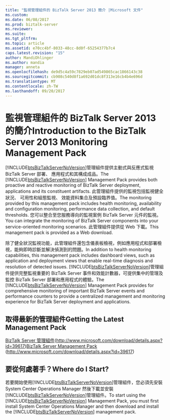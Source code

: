 ```yaml
---
title: "監視管理組件的 BizTalk Server 2013 簡介 |Microsoft 文件"
ms.custom: 
ms.date: 06/08/2017
ms.prod: biztalk-server
ms.reviewer: 
ms.suite: 
ms.tgt_pltfrm: 
ms.topic: article
ms.assetid: e70cc4bf-8033-48cc-8d0f-65254377b7c4
caps.latest.revision: "15"
author: MandiOhlinger
ms.author: mandia
manager: anneta
ms.openlocfilehash: de9d5c4a59c7829eb07ad549865cac1866143c38
ms.sourcegitcommit: cb908c540d8f1a692d01dc8f313e16cb4b4e696d
ms.translationtype: MT
ms.contentlocale: zh-TW
ms.lasthandoff: 09/20/2017
---
```

# <a name="introduction-to-the-biztalk-server-2013-monitoring-management-pack"></a><span data-ttu-id="14371-102">監視管理組件的 BizTalk Server 2013 的簡介</span><span class="sxs-lookup"><span data-stu-id="14371-102">Introduction to the BizTalk Server 2013 Monitoring Management Pack</span></span>
<span data-ttu-id="14371-103">[!INCLUDE[btsBizTalkServerNoVersion](../includes/btsbiztalkservernoversion-md.md)]管理組件提供主動式與反應式監視 BizTalk Server 部署、 應用程式和其構成成品。</span><span class="sxs-lookup"><span data-stu-id="14371-103">The [!INCLUDE[btsBizTalkServerNoVersion](../includes/btsbiztalkservernoversion-md.md)] Management Pack provides both proactive and reactive monitoring of BizTalk Server deployment, applications and its constituent artifacts.</span></span> <span data-ttu-id="14371-104">此管理組件提供的監視包括監視健全狀況、 可用性和組態監視、 效能資料集合及預設臨界值。</span><span class="sxs-lookup"><span data-stu-id="14371-104">The monitoring provided by this management pack includes health monitoring, availability and configuration monitoring, performance data collection, and default thresholds.</span></span> <span data-ttu-id="14371-105">您可以整合至您服務導向的監視案例 BizTalk Server 元件的監視。</span><span class="sxs-lookup"><span data-stu-id="14371-105">You can integrate the monitoring of BizTalk Server components into your service-oriented monitoring scenarios.</span></span> <span data-ttu-id="14371-106">此管理組件提供從 Web 下載。</span><span class="sxs-lookup"><span data-stu-id="14371-106">This management pack is provided as a Web download.</span></span>  
  
 <span data-ttu-id="14371-107">除了健全狀況監視功能，此管理組件還包含儀表板檢視，例如應用程式和部署檢視，能夠即時診斷並解決偵測到的問題。</span><span class="sxs-lookup"><span data-stu-id="14371-107">In addition to health monitoring capabilities, this management pack includes dashboard views, such as application and deployment views that enable real-time diagnosis and resolution of detected issues.</span></span> <span data-ttu-id="14371-108">[!INCLUDE[btsBizTalkServerNoVersion](../includes/btsbiztalkservernoversion-md.md)]管理組件提供完整監視重要的 BizTalk Server 事件和效能計數器，可提供集中的管理及監控 BizTalk Server 部署和應用程式的體驗。</span><span class="sxs-lookup"><span data-stu-id="14371-108">The [!INCLUDE[btsBizTalkServerNoVersion](../includes/btsbiztalkservernoversion-md.md)] Management Pack provides for comprehensive monitoring of important BizTalk Server events and performance counters to provide a centralized management and monitoring experience for BizTalk Server deployment and applications.</span></span>  
  
## <a name="getting-the-latest-management-pack"></a><span data-ttu-id="14371-109">取得最新的管理組件</span><span class="sxs-lookup"><span data-stu-id="14371-109">Getting the Latest Management Pack</span></span>  
 <span data-ttu-id="14371-110">[BizTalk Server 管理組件](http://www.microsoft.com/download/details.aspx?id=39617)(http://www.microsoft.com/download/details.aspx?id=39617)</span><span class="sxs-lookup"><span data-stu-id="14371-110">[BizTalk Server Management Pack](http://www.microsoft.com/download/details.aspx?id=39617) (http://www.microsoft.com/download/details.aspx?id=39617)</span></span>  
  
## <a name="where-do-i-start"></a><span data-ttu-id="14371-111">要從何處著手？</span><span class="sxs-lookup"><span data-stu-id="14371-111">Where do I Start?</span></span>  
 <span data-ttu-id="14371-112">若要開始使用[!INCLUDE[btsBizTalkServerNoVersion](../includes/btsbiztalkservernoversion-md.md)]管理組件，您必須先安裝 System Center Operations Manager 然後下載並安裝[!INCLUDE[btsBizTalkServerNoVersion](../includes/btsbiztalkservernoversion-md.md)]管理組件。</span><span class="sxs-lookup"><span data-stu-id="14371-112">To start using the [!INCLUDE[btsBizTalkServerNoVersion](../includes/btsbiztalkservernoversion-md.md)] Management Pack, you must first install System Center Operations Manager and then download and install the [!INCLUDE[btsBizTalkServerNoVersion](../includes/btsbiztalkservernoversion-md.md)] management pack.</span></span>